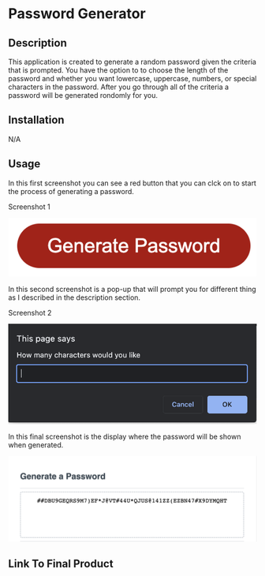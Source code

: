 # Password Generator

## Description

This application is created to generate a random password given the criteria that is prompted. You have the option to to choose the length of the password and whether you want lowercase, uppercase, numbers, or special characters in the password. After you go through all of the criteria a password will be generated rondomly for you.

## Installation

N/A

## Usage

In this first screenshot you can see a red button that you can clck on to start the process of generating a password.

Screenshot 1

![Screenshot of the generate button](/images/genrate-button.png)

In this second screenshot is a pop-up that will prompt you for different thing as I described in the description section.

Screenshot 2

![Screenshot of the pop-up message](/images/pop-up.png)

In this final screenshot is the display where the password will be shown when generated.

![Screenshot of the password display](/images/password-display.png)


## Link To Final Product

